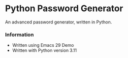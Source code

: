 # Python Password Generator

An advanced password generator, written in Python.

### Information
* Written using Emacs 29 Demo
* Written with Python version 3.11